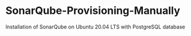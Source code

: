 # SonarQube-Provisioning-Manually
Installation of SonarQube on Ubuntu 20.04 LTS with PostgreSQL database
